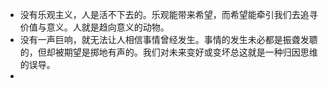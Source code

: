 - 没有乐观主义，人是活不下去的。乐观能带来希望，而希望能牵引我们去追寻价值与意义。人就是趋向意义的动物。
- 没有一声巨响，就无法让人相信事情曾经发生。事情的发生未必都是振聋发聩的，但却被期望是掷地有声的。我们对未来变好或变坏总这就是一种归因思维的误导。
-